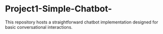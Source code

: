 # Project1-Simple-Chatbot-
This repository hosts a straightforward chatbot implementation designed for basic conversational interactions.
<meta name="google-site-verification" content="_GHriwyXDnsy1xDqo5ipaiFJRgvjLGUl95RU7iJF1T0" />
